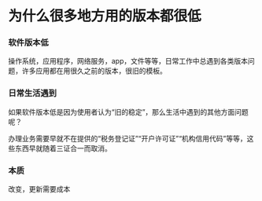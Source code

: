 # 为什么很多地方用的版本都很低

### 软件版本低

操作系统，应用程序，网络服务，app，文件等等，日常工作中总遇到各类版本问题，许多应用都在用很久之前的版本，很旧的模板。

### 日常生活遇到

如果软件版本低是因为使用者认为“旧的稳定”，那么生活中遇到的其他方面问题呢？

办理业务需要早就不在提供的“税务登记证”“开户许可证”“机构信用代码”等等，这些东西早就随着三证合一而取消。

### 本质

改变，更新需要成本